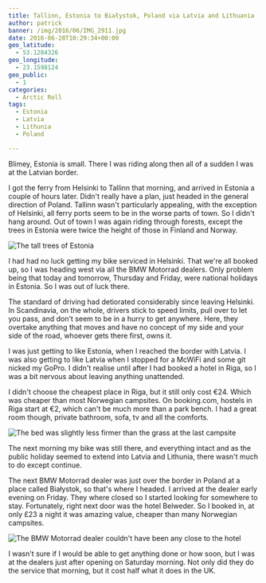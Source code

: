 ```yaml
---
title: Tallinn, Estonia to Białystok, Poland via Latvia and Lithuania
author: patrick
banner: /img/2016/06/IMG_2911.jpg
date: 2016-06-28T10:29:34+00:00
geo_latitude:
  - 53.1284326
geo_longitude:
  - 23.1598124
geo_public:
  - 1
categories:
  - Arctic Roll
tags:
  - Estonia
  - Latvia
  - Lithunia
  - Poland

---
```

Blimey, Estonia is small. There I was riding along then all of a sudden I was at the Latvian border.

I got the ferry from Helsinki to Tallinn that morning, and arrived in Estonia a couple of hours later. Didn't really have a plan, just headed in the general direction of Poland. Tallinn wasn't particularly appealing, with the exception of Helsinki, all ferry ports seem to be in the worse parts of town. So I didn't hang around. Out of town I was again riding through forests, except the trees in Estonia were twice the height of those in Finland and Norway.

![The tall trees of Estonia](/img/2016/06/img_2959.jpg)

I had had no luck getting my bike serviced in Helsinki. That we're all booked up, so I was heading west via all the BMW Motorrad dealers. Only problem being that today and tomorrow, Thursday and Friday, were national holidays in Estonia. So I was out of luck there.

The standard of driving had detiorated considerably since leaving Helsinki. In Scandinavia, on the whole, drivers stick to speed limits, pull over to let you pass, and don't seem to be in a hurry to get anywhere. Here, they overtake anything that moves and have no concept of my side and your side of the road, whoever gets there first, owns it.

I was just getting to like Estonia, when I reached the border with Latvia. I was also getting to like Latvia when I stopped for a McWiFi and some git nicked my GoPro. I didn't realise until after I had booked a hotel in Riga, so I was a bit nervous about leaving anything unattended.

I didn't choose the cheapest place in Riga, but it still only cost €24. Which was cheaper than most Norwegian campsites. On booking.com, hostels in Riga start at €2, which can't be much more than a park bench. I had a great room though, private bathroom, sofa, tv and all the comforts.

![The bed was slightly less firmer than the grass at the last campsite](/img/2016/06/img_2961.jpg)

The next morning my bike was still there, and everything intact and as the public holiday seemed to extend into Latvia and Lithunia, there wasn't much to do except continue.

The next BMW Motorrad dealer was just over the border in Poland at a place called Białystok, so that's where I headed. I arrived at the dealer early evening on Friday. They where closed so I started looking for somewhere to stay. Fortunately, right next door was the hotel Belweder. So I booked in, at only £23 a night it was amazing value, cheaper than many Norwegian campsites.

![The BMW Motorrad dealer couldn't have been any close to the hotel](/img/2016/06/img_3021.jpg)

I wasn't sure if I would be able to get anything done or how soon, but I was at the dealers just after opening on Saturday morning. Not only did they do the service that morning, but it cost half what it does in the UK.
